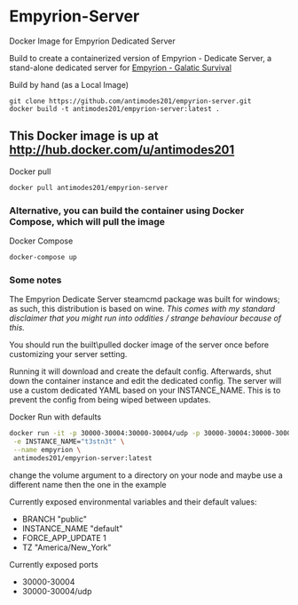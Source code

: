 # Empyrion-Server

Docker Image for Empyrion Dedicated Server

Build to create a containerized version of Empyrion - Dedicate Server, a stand-alone dedicated server for [Empyrion - Galatic Survival](https://store.steampowered.com/app/383120/Empyrion__Galactic_Survival/)

Build by hand (as a Local Image)
```
git clone https://github.com/antimodes201/empyrion-server.git
docker build -t antimodes201/empyrion-server:latest .
```

## This Docker image is up at http://hub.docker.com/u/antimodes201

Docker pull

``` bash
docker pull antimodes201/empyrion-server
```

### Alternative, you can build the container using Docker Compose, which will pull the image

Docker Compose

``` bash
docker-compose up
```

### Some notes  

The Empyrion Dedicate Server steamcmd package was built for windows; as such, this distribution is based on wine.  *This comes with my standard disclaimer that you might run into oddities / strange behaviour because of this.*

You should run the built\pulled docker image of the server once before customizing your server setting.  

Running it will download and create the default config.  Afterwards, shut down the container instance and edit the dedicated config.  The server will use a custom dedicated YAML based on your INSTANCE_NAME.  This is to prevent the config from being wiped between updates.

Docker Run with defaults

``` bash
docker run -it -p 30000-30004:30000-30004/udp -p 30000-30004:30000-30004 -v /app/docker/temp-vol:/home/steamuser/common \
 -e INSTANCE_NAME="t3stn3t" \
 --name empyrion \
 antimodes201/empyrion-server:latest
```

change the volume argument to a directory on your node and maybe use a different name then the one in the example

Currently exposed environmental variables and their default values:

- BRANCH "public"
- INSTANCE_NAME "default"
- FORCE_APP_UPDATE 1
- TZ "America/New_York"

Currently exposed ports

- 30000-30004
- 30000-30004/udp
